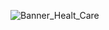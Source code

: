 ![Banner_Healt_Care](https://user-images.githubusercontent.com/71888404/113296993-66da6480-92fa-11eb-9108-795551c622d8.png)
